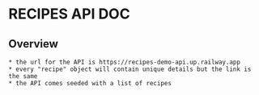 # RECIPES API DOC

## Overview
    * the url for the API is https://recipes-demo-api.up.railway.app
    * every "recipe" object will contain unique details but the link is the same
    * the API comes seeded with a list of recipes

